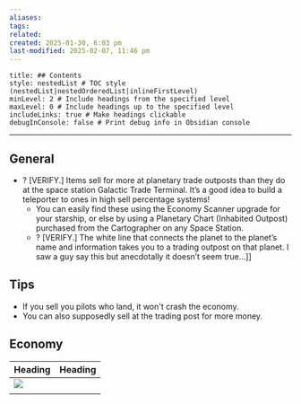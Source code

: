 ```yaml
---
aliases: 
tags: 
related: 
created: 2025-01-30, 6:03 pm
last-modified: 2025-02-07, 11:46 pm
---
```

```table-of-contents
title: ## Contents
style: nestedList # TOC style (nestedList|nestedOrderedList|inlineFirstLevel)
minLevel: 2 # Include headings from the specified level
maxLevel: 0 # Include headings up to the specified level
includeLinks: true # Make headings clickable
debugInConsole: false # Print debug info in Obsidian console
```
___

## General

- ? \[VERIFY.] Items sell for more at planetary trade outposts than they do at the space station Galactic Trade Terminal. It’s a good idea to build a teleporter to ones in high sell percentage systems!
	- You can easily find these using the Economy Scanner upgrade for your starship, or else by using a Planetary Chart (Inhabited Outpost) purchased from the Cartographer on any Space Station.
	- ? \[VERIFY.] The white line that connects the planet to the planet’s name and information takes you to a trading outpost on that planet. I saw a guy say this but anecdotally it doesn’t seem true…]]

## Tips

- If you sell you pilots who land, it won't crash the economy. 
- You can also supposedly sell at the trading post for more money. 
## Economy


| Heading                                                                                                                                                                                                                                     | Heading |
| ------------------------------------------------------------------------------------------------------------------------------------------------------------------------------------------------------------------------------------------- | ------- |
| ![](https://lh7-rt.googleusercontent.com/docsz/AD_4nXfT4uqL0_1wj8_Y0HofJEztGWbni_tT-tDG1Z4wymzKs2i1KZLsgdQowBW_c7_JFW1sB4fTCllfpku14OMD9iy22kMDAJToo0YhuZole-oqHEBuqISWzzfN1bVdvYebXv1hMp_mOs6Q9jqCF9B-bJHLlINh?key=avy1FrAw90xy3XP8N7paIw) |         |
|                                                                                                                                                                                                                                             |         |
